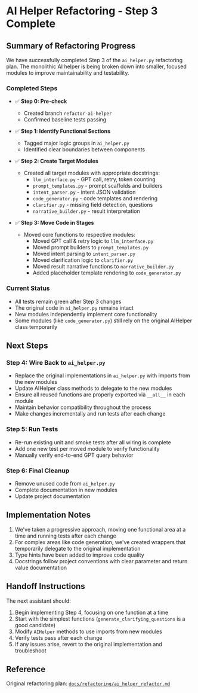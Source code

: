 # AI Helper Refactoring - Step 3 Complete

## Summary of Refactoring Progress

We have successfully completed Step 3 of the `ai_helper.py` refactoring plan. The monolithic AI helper is being broken down into smaller, focused modules to improve maintainability and testability.

### Completed Steps

- ✅ **Step 0: Pre-check**
  - Created branch `refactor-ai-helper`
  - Confirmed baseline tests passing

- ✅ **Step 1: Identify Functional Sections**
  - Tagged major logic groups in `ai_helper.py`
  - Identified clear boundaries between components

- ✅ **Step 2: Create Target Modules**
  - Created all target modules with appropriate docstrings:
    - `llm_interface.py` - GPT call, retry, token counting
    - `prompt_templates.py` - prompt scaffolds and builders
    - `intent_parser.py` - intent JSON validation
    - `code_generator.py` - code templates and rendering
    - `clarifier.py` - missing field detection, questions
    - `narrative_builder.py` - result interpretation

- ✅ **Step 3: Move Code in Stages**
  - Moved core functions to respective modules:
    - Moved GPT call & retry logic to `llm_interface.py`
    - Moved prompt builders to `prompt_templates.py`
    - Moved intent parsing to `intent_parser.py`
    - Moved clarification logic to `clarifier.py`
    - Moved result narrative functions to `narrative_builder.py`
    - Added placeholder template rendering to `code_generator.py`

### Current Status

- All tests remain green after Step 3 changes
- The original code in `ai_helper.py` remains intact
- New modules independently implement core functionality
- Some modules (like `code_generator.py`) still rely on the original AIHelper class temporarily

## Next Steps

### Step 4: Wire Back to `ai_helper.py`

- Replace the original implementations in `ai_helper.py` with imports from the new modules
- Update AIHelper class methods to delegate to the new modules
- Ensure all reused functions are properly exported via `__all__` in each module
- Maintain behavior compatibility throughout the process
- Make changes incrementally and run tests after each change

### Step 5: Run Tests

- Re-run existing unit and smoke tests after all wiring is complete
- Add one new test per moved module to verify functionality
- Manually verify end-to-end GPT query behavior

### Step 6: Final Cleanup

- Remove unused code from `ai_helper.py`
- Complete documentation in new modules
- Update project documentation

## Implementation Notes

1. We've taken a progressive approach, moving one functional area at a time and running tests after each change
2. For complex areas like code generation, we've created wrappers that temporarily delegate to the original implementation
3. Type hints have been added to improve code quality
4. Docstrings follow project conventions with clear parameter and return value documentation

## Handoff Instructions

The next assistant should:

1. Begin implementing Step 4, focusing on one function at a time
2. Start with the simplest functions (`generate_clarifying_questions` is a good candidate)
3. Modify `AIHelper` methods to use imports from new modules
4. Verify tests pass after each change
5. If any issues arise, revert to the original implementation and troubleshoot

## Reference

Original refactoring plan: [`docs/refactoring/ai_helper_refactor.md`](docs/refactoring/ai_helper_refactor.md) 